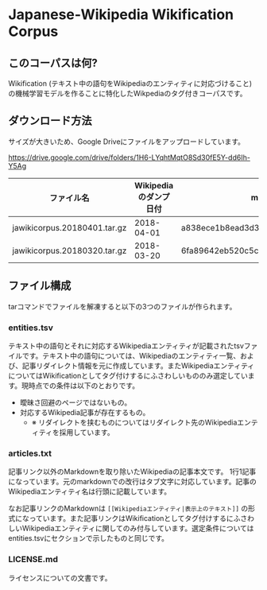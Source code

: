 # Japanese-Wikipedia Wikification Corpus

## このコーパスは何?
Wikification (テキスト中の語句をWikipediaのエンティティに対応づけること) の機械学習モデルを作ることに特化したWikpediaのタグ付きコーパスです。

## ダウンロード方法
サイズが大きいため、Google Driveにファイルをアップロードしています。

https://drive.google.com/drive/folders/1H6-LYqhtMqtO8Sd30fE5Y-dd6Ih-Y5Ag

|ファイル名|Wikipediaのダンプ日付|md5|
| --- | --- | --- |
| jawikicorpus.20180401.tar.gz | 2018-04-01 | a838ece1b8ead3d3eb0d8444a883c3ee |
| jawikicorpus.20180320.tar.gz | 2018-03-20 | 6fa89642eb520c5c241c00f2112dbccd |

## ファイル構成
tarコマンドでファイルを解凍すると以下の3つのファイルが作られます。

### entities.tsv
テキスト中の語句とそれに対応するWikipediaエンティティが記載されたtsvファイルです。テキスト中の語句については、Wikipediaのエンティティ一覧、および、記事リダイレクト情報を元に作成しています。またWikipediaエンティティについてはWikificationとしてタグ付けするにふさわしいもののみ選定しています。現時点での条件は以下のとおりです。
* 曖昧さ回避のページではないもの。
* 対応するWikipedia記事が存在するもの。
    * ※ リダイレクトを挟むものについてはリダイレクト先のWikipediaエンティティを採用しています。

### articles.txt
記事リンク以外のMarkdownを取り除いたWikipediaの記事本文です。
1行1記事になっています。元のmarkdownでの改行はタブ文字に対応しています。記事のWikipediaエンティティ名は行頭に記載しています。

なお記事リンクのMarkdownは `[[Wikipediaエンティティ|表示上のテキスト]]` の形式になっています。また記事リンクはWikificationとしてタグ付けするにふさわしいWikipediaエンティティに関してのみ付与しています。選定条件についてはentities.tsvにセクションで示したものと同じです。

### LICENSE.md
ライセンスについての文書です。
